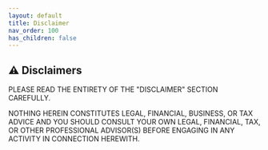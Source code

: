 ```yaml
---
layout: default
title: Disclaimer
nav_order: 100
has_children: false
---
```


## ⚠️ Disclaimers

PLEASE READ THE ENTIRETY OF THE "DISCLAIMER" SECTION CAREFULLY.

NOTHING HEREIN CONSTITUTES LEGAL, FINANCIAL, BUSINESS, OR TAX ADVICE AND YOU SHOULD CONSULT YOUR OWN LEGAL, FINANCIAL, TAX, OR OTHER PROFESSIONAL ADVISOR(S) BEFORE ENGAGING IN ANY ACTIVITY IN CONNECTION HEREWITH.